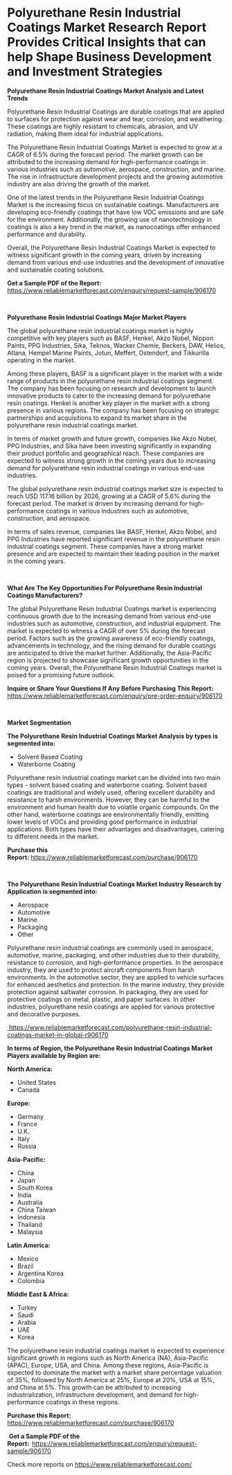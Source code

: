 <p><h1>Polyurethane Resin Industrial Coatings Market Research Report Provides Critical Insights that can help Shape Business Development and Investment Strategies</h1></p><p><strong>Polyurethane Resin Industrial Coatings Market Analysis and Latest Trends</strong></p>
<p><p>Polyurethane Resin Industrial Coatings are durable coatings that are applied to surfaces for protection against wear and tear, corrosion, and weathering. These coatings are highly resistant to chemicals, abrasion, and UV radiation, making them ideal for industrial applications.</p><p>The Polyurethane Resin Industrial Coatings Market is expected to grow at a CAGR of 6.5% during the forecast period. The market growth can be attributed to the increasing demand for high-performance coatings in various industries such as automotive, aerospace, construction, and marine. The rise in infrastructure development projects and the growing automotive industry are also driving the growth of the market.</p><p>One of the latest trends in the Polyurethane Resin Industrial Coatings Market is the increasing focus on sustainable coatings. Manufacturers are developing eco-friendly coatings that have low VOC emissions and are safe for the environment. Additionally, the growing use of nanotechnology in coatings is also a key trend in the market, as nanocoatings offer enhanced performance and durability.</p><p>Overall, the Polyurethane Resin Industrial Coatings Market is expected to witness significant growth in the coming years, driven by increasing demand from various end-use industries and the development of innovative and sustainable coating solutions.</p></p>
<p><strong>Get a Sample PDF of the Report:&nbsp;</strong> <a href="https://www.reliablemarketforecast.com/enquiry/request-sample/906170">https://www.reliablemarketforecast.com/enquiry/request-sample/906170</a></p>
<p>&nbsp;</p>
<p><strong>Polyurethane Resin Industrial Coatings Major Market Players</strong></p>
<p><p>The global polyurethane resin industrial coatings market is highly competitive with key players such as BASF, Henkel, Akzo Nobel, Nippon Paints, PPG Industries, Sika, Teknos, Wacker Chemie, Beckers, DAW, Helios, Atlana, Hempel Marine Paints, Jotun, Meffert, Ostendorf, and Tikkurilla operating in the market. </p><p>Among these players, BASF is a significant player in the market with a wide range of products in the polyurethane resin industrial coatings segment. The company has been focusing on research and development to launch innovative products to cater to the increasing demand for polyurethane resin coatings. Henkel is another key player in the market with a strong presence in various regions. The company has been focusing on strategic partnerships and acquisitions to expand its market share in the polyurethane resin industrial coatings market.</p><p>In terms of market growth and future growth, companies like Akzo Nobel, PPG Industries, and Sika have been investing significantly in expanding their product portfolio and geographical reach. These companies are expected to witness strong growth in the coming years due to increasing demand for polyurethane resin industrial coatings in various end-use industries. </p><p>The global polyurethane resin industrial coatings market size is expected to reach USD 117.16 billion by 2026, growing at a CAGR of 5.6% during the forecast period. The market is driven by increasing demand for high-performance coatings in various industries such as automotive, construction, and aerospace.</p><p>In terms of sales revenue, companies like BASF, Henkel, Akzo Nobel, and PPG Industries have reported significant revenue in the polyurethane resin industrial coatings segment. These companies have a strong market presence and are expected to maintain their leading position in the market in the coming years.</p></p>
<p>&nbsp;</p>
<p><strong>What Are The Key Opportunities For Polyurethane Resin Industrial Coatings Manufacturers?</strong></p>
<p><p>The global Polyurethane Resin Industrial Coatings market is experiencing continuous growth due to the increasing demand from various end-use industries such as automotive, construction, and industrial equipment. The market is expected to witness a CAGR of over 5% during the forecast period. Factors such as the growing awareness of eco-friendly coatings, advancements in technology, and the rising demand for durable coatings are anticipated to drive the market further. Additionally, the Asia-Pacific region is projected to showcase significant growth opportunities in the coming years. Overall, the Polyurethane Resin Industrial Coatings market is poised for a promising future outlook.</p></p>
<p><strong>Inquire or Share Your Questions If Any Before Purchasing This Report:</strong> <a href="https://www.reliablemarketforecast.com/enquiry/pre-order-enquiry/906170">https://www.reliablemarketforecast.com/enquiry/pre-order-enquiry/906170</a></p>
<p>&nbsp;</p>
<p><strong>Market Segmentation</strong></p>
<p><strong>The Polyurethane Resin Industrial Coatings Market Analysis by types is segmented into:</strong></p>
<p><ul><li>Solvent Based Coating</li><li>Waterborne Coating</li></ul></p>
<p><p>Polyurethane resin industrial coatings market can be divided into two main types - solvent based coating and waterborne coating. Solvent based coatings are traditional and widely used, offering excellent durability and resistance to harsh environments. However, they can be harmful to the environment and human health due to volatile organic compounds. On the other hand, waterborne coatings are environmentally friendly, emitting lower levels of VOCs and providing good performance in industrial applications. Both types have their advantages and disadvantages, catering to different needs in the market.</p></p>
<p><strong>Purchase this Report:&nbsp;</strong><a href="https://www.reliablemarketforecast.com/purchase/906170">https://www.reliablemarketforecast.com/purchase/906170</a></p>
<p>&nbsp;</p>
<p><strong>The Polyurethane Resin Industrial Coatings Market Industry Research by Application is segmented into:</strong></p>
<p><ul><li>Aerospace</li><li>Automotive</li><li>Marine</li><li>Packaging</li><li>Other</li></ul></p>
<p><p>Polyurethane resin industrial coatings are commonly used in aerospace, automotive, marine, packaging, and other industries due to their durability, resistance to corrosion, and high-performance properties. In the aerospace industry, they are used to protect aircraft components from harsh environments. In the automotive sector, they are applied to vehicle surfaces for enhanced aesthetics and protection. In the marine industry, they provide protection against saltwater corrosion. In packaging, they are used for protective coatings on metal, plastic, and paper surfaces. In other industries, polyurethane resin coatings are applied for various protective and decorative purposes.</p></p>
<p><a href="https://www.reliablemarketforecast.com/polyurethane-resin-industrial-coatings-market-in-global-r906170">&nbsp;https://www.reliablemarketforecast.com/polyurethane-resin-industrial-coatings-market-in-global-r906170</a></p>
<p><strong>In terms of Region, the Polyurethane Resin Industrial Coatings Market Players available by Region are:</strong></p>
<p>
    <p> <strong> North America: </strong>
        <ul>
            <li>United States</li>
            <li>Canada</li>
        </ul>
        </p> 
    <p> <strong> Europe: </strong>
        <ul>
            <li>Germany</li>
            <li>France</li>
            <li>U.K.</li>
            <li>Italy</li>
            <li>Russia</li>
        </ul>
        </p> 
    <p> <strong> Asia-Pacific: </strong>
        <ul>
            <li>China</li>
            <li>Japan</li>
            <li>South Korea</li>
            <li>India</li>
            <li>Australia</li>
            <li>China Taiwan</li>
            <li>Indonesia</li>
            <li>Thailand</li>
            <li>Malaysia</li>
        </ul>
        </p> 
    <p> <strong> Latin America: </strong>
        <ul>
            <li>Mexico</li>
            <li>Brazil</li>
            <li>Argentina Korea</li>
            <li>Colombia</li>
        </ul>
        </p> 
    <p> <strong> Middle East & Africa: </strong>
        <ul>
            <li>Turkey</li>
            <li>Saudi</li>
            <li>Arabia</li>
            <li>UAE</li>
            <li>Korea</li>
        </ul>
    </p>
    </p>
<p><p>The polyurethane resin industrial coatings market is expected to experience significant growth in regions such as North America (NA), Asia-Pacific (APAC), Europe, USA, and China. Among these regions, Asia-Pacific is expected to dominate the market with a market share percentage valuation of 35%, followed by North America at 25%, Europe at 20%, USA at 15%, and China at 5%. This growth can be attributed to increasing industrialization, infrastructure development, and demand for high-performance coatings in these regions.</p></p>
<p><strong>Purchase this Report: </strong><a href="https://www.reliablemarketforecast.com/purchase/906170">https://www.reliablemarketforecast.com/purchase/906170</a></p>
<p>&nbsp;<strong>Get a Sample PDF of the Report:&nbsp;&nbsp;</strong><a href="https://www.reliablemarketforecast.com/enquiry/request-sample/906170">https://www.reliablemarketforecast.com/enquiry/request-sample/906170</a></p>
<p><strong></strong></p>
<p>Check more reports on <a href="https://www.reliablemarketforecast.com/">https://www.reliablemarketforecast.com/</a></p>